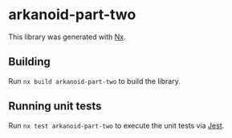 # arkanoid-part-two

This library was generated with [Nx](https://nx.dev).

## Building

Run `nx build arkanoid-part-two` to build the library.

## Running unit tests

Run `nx test arkanoid-part-two` to execute the unit tests via [Jest](https://jestjs.io).
